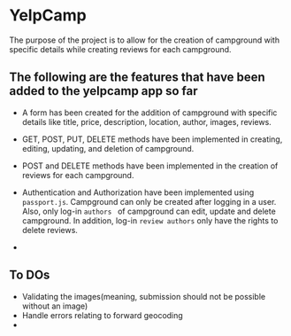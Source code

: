 # YelpCamp

The purpose of the project is to allow for the creation of campground with specific details while creating reviews for each campground.

## The following are the features that have been added to the yelpcamp app so far

- A form has been created for the addition of campground with specific details like title, price, description, location, author, images, reviews.

- GET, POST, PUT, DELETE methods have been implemented in creating, editing, updating, and deletion of campground.

- POST and DELETE methods have been implemented in the creation of reviews for each campground.

- Authentication and Authorization have been implemented using `passport.js`. Campground can only be created after logging in a user. Also, only log-in `authors ` of campground can edit, update and delete campground. In addition, log-in `review authors` only have the rights to delete reviews.

-

## To DOs

- Validating the images(meaning, submission should not be possible without an image)
- Handle errors relating to forward geocoding
-
